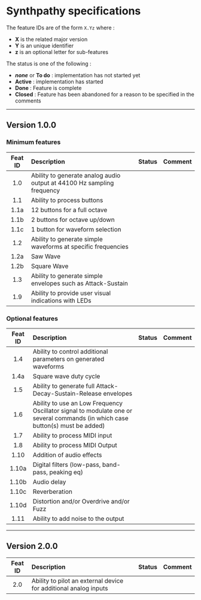 # Synthpathy specifications

The feature IDs are of the form `X.Yz` where :
- **X** is the related major version
- **Y** is an unique identifier
- **z** is an optional letter for sub-features

The status is one of the following :
- ***none*** or **To do** : implementation has not started yet
- **Active** : implementation has started
- **Done** : Feature is complete
- **Closed** : Feature has been abandoned for a reason to be specified in the comments


----------------------------------------------------------------------------------------------------

## Version 1.0.0

### Minimum features

| Feat ID | Description                                                         | Status | Comment |
|:-------:|:--------------------------------------------------------------------|:------:|:--------|
|1.0      |Ability to generate analog audio output at 44100 Hz sampling frequency
|1.1      |Ability to process buttons
|  1.1a   |12 buttons for a full octave
|  1.1b   |2 buttons for octave up/down
|  1.1c   |1 button for waveform selection
|1.2      |Ability to generate simple waveforms at specific frequencies
|  1.2a   |Saw Wave
|  1.2b   |Square Wave
|1.3      |Ability to generate simple envelopes such as Attack-Sustain
|1.9      |Ability to provide user visual indications with LEDs


### Optional features

| Feat ID | Description                                                         | Status | Comment |
|:-------:|:--------------------------------------------------------------------|:------:|:--------|
|1.4      |Ability to control additional parameters on generated waveforms
|  1.4a   |Square wave duty cycle
|1.5      |Ability to generate full Attack-Decay-Sustain-Release envelopes
|1.6      |Ability to use an Low Frequency Oscillator signal to modulate one or several commands (in which case button(s) must be added)
|1.7      |Ability to process MIDI input
|1.8      |Ability to process MIDI Output
|1.10     |Addition of audio effects
|  1.10a  |Digital filters (low-pass, band-pass, peaking eq)
|  1.10b  |Audio delay
|  1.10c  |Reverberation
|  1.10d  |Distortion and/or Overdrive and/or Fuzz
|1.11     |Ability to add noise to the output


----------------------------------------------------------------------------------------------------

## Version 2.0.0

| Feat ID | Description                                                         | Status | Comment |
|:-------:|:--------------------------------------------------------------------|:------:|:--------|
|2.0      |Ability to pilot an external device for additional analog inputs